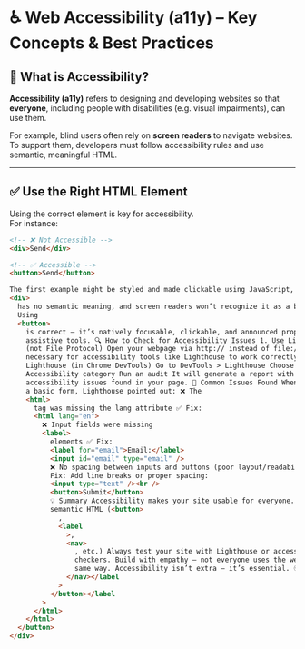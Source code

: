 # ♿ Web Accessibility (a11y) – Key Concepts & Best Practices

## 📘 What is Accessibility?

**Accessibility (a11y)** refers to designing and developing websites so that **everyone**, including people with disabilities (e.g. visual impairments), can use them.

For example, blind users often rely on **screen readers** to navigate websites.  
To support them, developers must follow accessibility rules and use semantic, meaningful HTML.

---

## ✅ Use the Right HTML Element

Using the correct element is key for accessibility.  
For instance:

```html
<!-- ❌ Not Accessible -->
<div>Send</div>

<!-- ✅ Accessible -->
<button>Send</button>

The first example might be styled and made clickable using JavaScript, but a
<div>
  has no semantic meaning, and screen readers won’t recognize it as a button.
  Using
  <button>
    is correct — it’s natively focusable, clickable, and announced properly by
    assistive tools. 🔍 How to Check for Accessibility Issues 1. Use Live Server
    (not File Protocol) Open your webpage via http:// instead of file:// This is
    necessary for accessibility tools like Lighthouse to work correctly. 2. Open
    Lighthouse (in Chrome DevTools) Go to DevTools > Lighthouse Choose the
    Accessibility category Run an audit It will generate a report with specific
    accessibility issues found in your page. 🧪 Common Issues Found When testing
    a basic form, Lighthouse pointed out: ❌ The
    <html>
      tag was missing the lang attribute ✅ Fix:
      <html lang="en">
        ❌ Input fields were missing
        <label>
          elements ✅ Fix:
          <label for="email">Email:</label>
          <input id="email" type="email" />
          ❌ No spacing between inputs and buttons (poor layout/readability) ✅
          Fix: Add line breaks or proper spacing:
          <input type="text" /><br />
          <button>Submit</button>
          💡 Summary Accessibility makes your site usable for everyone. Use
          semantic HTML (<button>
            ,
            <label
              >,
              <nav>
                , etc.) Always test your site with Lighthouse or accessibility
                checkers. Build with empathy — not everyone uses the web the
                same way. Accessibility isn’t extra — it’s essential. 🌍💙
              </nav></label
            >
          </button></label
        >
      </html>
    </html>
  </button>
</div>
```
